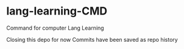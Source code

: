 # lang-learning-CMD
Command for computer Lang Learning

Closing this depo for now
Commits have been saved as repo history
